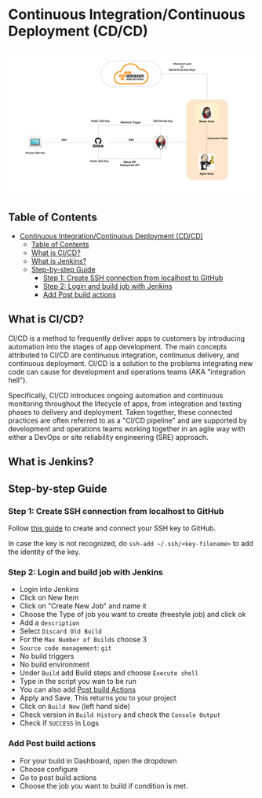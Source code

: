 # Continuous Integration/Continuous Deployment (CD/CD)

![CI/CD diagram](./public/assets/img/CI-CD-diagram.png)

## Table of Contents

- [Continuous Integration/Continuous Deployment (CD/CD)](#continuous-integrationcontinuous-deployment-cdcd)
  - [Table of Contents](#table-of-contents)
  - [What is CI/CD?](#what-is-cicd)
  - [What is Jenkins?](#what-is-jenkins)
  - [Step-by-step Guide](#step-by-step-guide)
    - [Step 1: Create SSH connection from localhost to GitHub](#step-1-create-ssh-connection-from-localhost-to-github)
    - [Step 2: Login and build job with Jenkins](#step-2-login-and-build-job-with-jenkins)
    - [Add Post build actions](#add-post-build-actions)

## What is CI/CD?

CI/CD is a method to frequently deliver apps to customers by introducing automation into the stages of app development. The main concepts attributed to CI/CD are continuous integration, continuous delivery, and continuous deployment. CI/CD is a solution to the problems integrating new code can cause for development and operations teams (AKA "integration hell").

Specifically, CI/CD introduces ongoing automation and continuous monitoring throughout the lifecycle of apps, from integration and testing phases to delivery and deployment. Taken together, these connected practices are often referred to as a "CI/CD pipeline" and are supported by development and operations teams working together in an agile way with either a DevOps or site reliability engineering (SRE) approach.

## What is Jenkins?

## Step-by-step Guide

### Step 1: Create SSH connection from localhost to GitHub

Follow [this guide](https://docs.github.com/en/authentication/connecting-to-github-with-ssh/generating-a-new-ssh-key-and-adding-it-to-the-ssh-agent) to create and connect your SSH key to GitHub.

In case the key is not recognized, do `ssh-add ~/.ssh/<key-filename>` to add the identity of the key.

### Step 2: Login and build job with Jenkins

- Login into Jenkins
- Click on New Item
- Click on "Create New Job" and name it
- Choose the Type of job you want to create (freestyle job) and click ok
- Add a `description`
- Select `Discard Old Build`
- For the `Max Number of Builds` choose 3
- `Source code management`: `git`
- No build triggers
- No build environment
- Under `Build` add Build steps and choose `Execute shell`
- Type in the script you wan to be run
- You can also add [Post build Actions](#add-post-build-actions)
- Apply and Save. This returns you to your project
- Click on `Build Now` (left hand side)
- Check version in `Build History` and check the `Console Output`
- Check if `SUCCESS` in Logs

### Add Post build actions

- For your build in Dashboard, open the dropdown
- Choose configure
- Go to post build actions
- Choose the job you want to build if condition is met.

